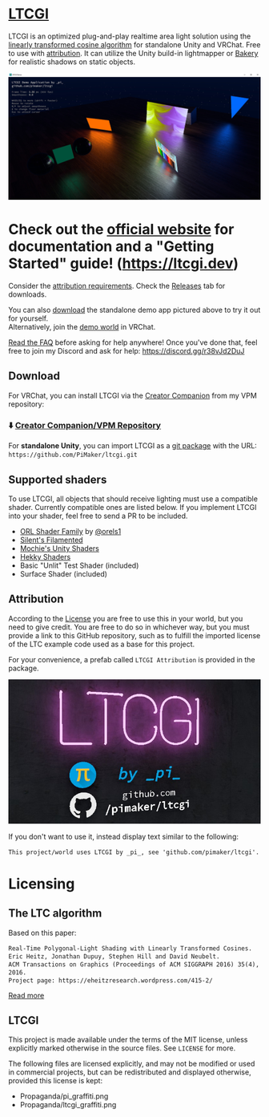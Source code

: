 # [LTCGI](https://ltcgi.dev)

LTCGI is an optimized plug-and-play realtime area light solution using the [linearly transformed cosine algorithm](#LTC) for standalone Unity and VRChat. Free to use with [attribution](#Attribution). It can utilize the Unity build-in lightmapper or [Bakery](https://assetstore.unity.com/packages/tools/level-design/bakery-gpu-lightmapper-122218) for realistic shadows on static objects.

![screenshot of standalone demo app](~Screenshots/demoapp.jpg)

# Check out the [**official website**](https://ltcgi.dev) for documentation and a "Getting Started" guide! (https://ltcgi.dev)

Consider the [attribution requirements](#Attribution). Check the [Releases](https://github.com/pimaker/ltcgi/releases) tab for downloads.

You can also [download](https://github.com/PiMaker/ltcgi/raw/main/DemoApp.zip) the standalone demo app pictured above to try it out for yourself.  
Alternatively, join the [demo world](https://vrchat.com/home/launch?worldId=wrld_aa2627ec-c63a-4db2-aa3e-9078d41c6d9c) in VRChat.

[Read the FAQ](https://ltcgi.dev/FAQ) before asking for help anywhere! Once you've done that, feel free to join my Discord and ask for help: https://discord.gg/r38vJd2DuJ

## Download

For VRChat, you can install LTCGI via the [Creator Companion](https://vcc.docs.vrchat.com/) from my VPM repository:

### ⬇️ **[Creator Companion/VPM Repository](https://vpm.pimaker.at/)**

For **standalone Unity**, you can import LTCGI as a [git package](https://docs.unity3d.com/2019.4/Documentation/Manual/upm-ui-giturl.html) with the URL: `https://github.com/PiMaker/ltcgi.git`

## Supported shaders

To use LTCGI, all objects that should receive lighting must use a compatible shader. Currently compatible ones are listed below. If you implement LTCGI into your shader, feel free to send a PR to be included.

* [ORL Shader Family](https://shaders.orels.sh/) by [@orels1](https://github.com/orels1)
* [Silent's Filamented](https://gitlab.com/s-ilent/filamented)
* [Mochie's Unity Shaders](https://github.com/MochiesCode/Mochies-Unity-Shaders)
* [Hekky Shaders](https://github.com/hyblocker/hekky-shaders)
* Basic "Unlit" Test Shader (included)
* Surface Shader (included)

## Attribution

According to the [License](#License) you are free to use this in your world, but you need to give credit. You are free to do so in whichever way, but you must provide a link to this GitHub repository, such as to fulfill the imported license of the LTC example code used as a base for this project.

For your convenience, a prefab called `LTCGI Attribution` is provided in the package.

![LTCGI Attribution Prefab](~Screenshots/attribution.jpg)

If you don't want to use it, instead display text similar to the following:

```
This project/world uses LTCGI by _pi_, see 'github.com/pimaker/ltcgi'.
```

# Licensing

## The LTC algorithm

Based on this paper:
```
Real-Time Polygonal-Light Shading with Linearly Transformed Cosines.
Eric Heitz, Jonathan Dupuy, Stephen Hill and David Neubelt.
ACM Transactions on Graphics (Proceedings of ACM SIGGRAPH 2016) 35(4), 2016.
Project page: https://eheitzresearch.wordpress.com/415-2/
```
[Read more](https://eheitzresearch.wordpress.com/415-2/)

## LTCGI

This project is made available under the terms of the MIT license, unless explicitly marked otherwise in the source files. See `LICENSE` for more.

The following files are licensed explicitly, and may not be modified or used in commercial projects, but can be redistributed and displayed otherwise, provided this license is kept:

* Propaganda/pi_graffiti.png
* Propaganda/ltcgi_graffiti.png
